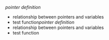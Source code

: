 *pointer definition*
- relationship between pointers and variables
- test function*pointer definition*
- relationship between pointers and variables
- test function
